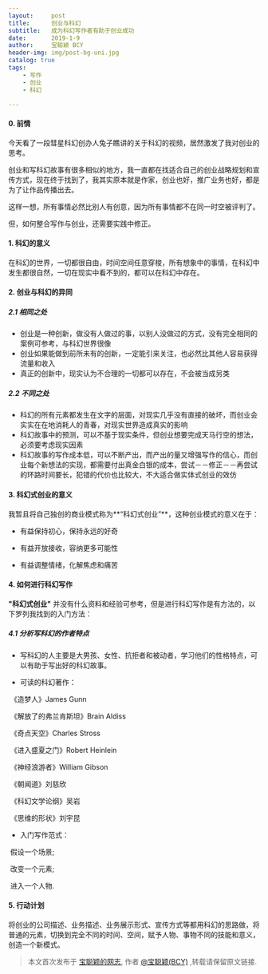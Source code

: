 ```yaml
---
layout:     post
title:      创业与科幻
subtitle:   成为科幻写作者有助于创业成功   
date:       2019-1-9
author:     宝聪颖 BCY
header-img: img/post-bg-uni.jpg
catalog: true
tags:
    - 写作
    - 创业
    - 科幻 

---
```








#### 0. 前情

今天看了一段彗星科幻创办人兔子瞧讲的关于科幻的视频，居然激发了我对创业的思考。

创业和写科幻故事有很多相似的地方，我一直都在找适合自己的创业战略规划和宣传方式，现在终于找到了，我其实原本就是作家，创业也好，推广业务也好，都是为了让作品传播出去。

这样一想，所有事情必然比别人有创意，因为所有事情都不在同一时空被评判了。

但，如何整合写作与创业，还需要实践中修正。

#### 1. 科幻的意义

在科幻的世界，一切都很自由，时间空间任意穿梭，所有想象中的事情，在科幻中发生都很自然，一切在现实中看不到的，都可以在科幻中存在。

#### 2. 创业与科幻的异同

##### 2.1 相同之处

- 创业是一种创新，做没有人做过的事，以别人没做过的方式，没有完全相同的案例可参考，与科幻世界很像
- 创业如果能做到前所未有的创新，一定能引来关注，也必然比其他人容易获得流量和收入
- 真正的创新中，现实认为不合理的一切都可以存在，不会被当成另类

##### 2.2 不同之处

- 科幻的所有元素都发生在文字的层面，对现实几乎没有直接的破坏，而创业会实实在在地消耗人的青春，对现实世界造成真实的影响
- 科幻故事中的预测，可以不基于现实条件，但创业想要完成天马行空的想法，必须要考虑现实因素
- 科幻故事的写作成本低，可以不断产出，而产出的量又增强写作的信心，而创业每个新想法的实现，都需要付出真金白银的成本，尝试－－修正－－再尝试的环路时间要长，犯错的代价也比较大，不大适合做实体式创业的效仿

#### 3. 科幻式创业的意义

我暂且将自己独创的商业模式称为**“科幻式创业”**，这种创业模式的意义在于：

- 有益保持初心，保持永远的好奇

- 有益开放接收，容纳更多可能性

- 有益调整情绪，化解焦虑和痛苦

#### 4. 如何进行科幻写作

**"科幻式创业"** 并没有什么资料和经验可参考，但是进行科幻写作是有方法的，以下罗列我找到的入门方法：

##### 4.1 分析写科幻的作者特点

-  写科幻的人主要是大男孩、女性、抗拒者和被动者，学习他们的性格特点，可以有助于写出好的科幻故事。

- 可读的科幻著作：

​     《造梦人》James Gunn

​     《解放了的弗兰肯斯坦》Brain Aldiss

​     《奇点天空》Charles Stross

​     《进入盛夏之门》Robert Heinlein

​     《神经浪游者》William Gibson

​     《朝闻道》刘慈欣

​     《科幻文学论纲》吴岩

​     《思维的形状》刘宇昆

- 入门写作范式：

​       假设一个场景;

​       改变一个元素;

​       进入一个人物.

#### 5. 行动计划

将创业的公司描述、业务描述、业务展示形式、宣传方式等都用科幻的思路做，将普通的元素，切换到完全不同的时间、空间，赋予人物、事物不同的技能和意义，创造一个新模式。







> 本文首次发布于 [宝聪颖的网志](http://baocongying.github.io), 作者 [@宝聪颖(BCY)](http://github.com/baocongying) ,转载请保留原文链接.
